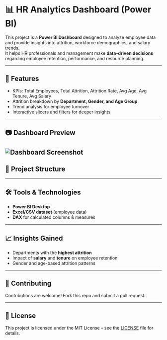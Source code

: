# 📊 HR Analytics Dashboard (Power BI)

This project is a **Power BI Dashboard** designed to analyze employee data and provide insights into attrition, workforce demographics, and salary trends.  
It helps HR professionals and management make **data-driven decisions** regarding employee retention, performance, and resource planning.

---

## 🚀 Features
- KPIs: Total Employees, Total Attrition, Attrition Rate, Avg Age, Avg Tenure, Avg Salary  
- Attrition breakdown by **Department, Gender, and Age Group**  
- Trend analysis for employee turnover  
- Interactive slicers and filters for deeper insights  

---

## 📷 Dashboard Preview

![Dashboard Screenshot](Screenshot%202025-08-30%223845.png)
---

## 📂 Project Structure


---

## 🛠️ Tools & Technologies
- **Power BI Desktop**
- **Excel/CSV dataset** (employee data)
- **DAX** for calculated columns & measures

---

## 📈 Insights Gained
- Departments with the **highest attrition**  
- Impact of **salary** and **tenure** on employee retention  
- Gender and age-based attrition patterns  

---

## 🤝 Contributing
Contributions are welcome! Fork this repo and submit a pull request.

---

## 📜 License
This project is licensed under the MIT License – see the [LICENSE](LICENSE) file for details.
